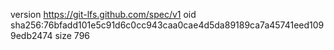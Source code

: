 version https://git-lfs.github.com/spec/v1
oid sha256:76bfadd101e5c91d6c0cc943caa0cae4d5da89189ca7a45741eed1099edb2474
size 796
